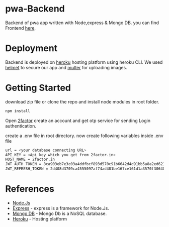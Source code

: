 # pwa-Backend
Backend of pwa app written with Node,express &amp; Mongo DB. you can find Frontend [here](https://github.com/chandra-teja/ProjectPwa).

# Deployment
Backend is deployed on [heroku](https://www.heroku.com/what) hosting platform using heroku CLI. We used [helmet](https://www.npmjs.com/package/helmet) to secure our app and [multer](https://www.npmjs.com/package/multer) for uploading images.

# Getting Started
download zip file or clone the repo and install node modules in root folder.
```bash
npm install
```

Open [2factor](https://2factor.in/v3/?at_category=2factor&at_event_action=spr&service=BULK-SMS-OTP-SERVICE-PROVIDER) create an account and get otp service for sending Login authentication.


create a .env file in root directory.
now create following variables inside .env file
```bash
url = <your database connecting URL>
API_KEY = <Api key which you get from 2factor.in>
HOST_NAME = 2factor.in
JWT_AUTH_TOKEN = 8ca903eb7e3c03a4ddfbcf893d570c91b6642d4d91bb5a8a2ed62148eb157b1c5bcb743a942e78281b19cf6b56dab05bfa666106da0f53d2e83e2a38ba68ac3a
JWT_REFRESH_TOKEN = 2d408d3709ca4555097af74ad481be167ce161d1a3570f30640e61a6c04a3bb06ed02a9c781f7b87586d1c2a436c079200053d9b8467f1f01bebaacf5617ac01


```
# References
- [Node.Js](https://nodejs.org/en/docs/)
- [Express](https://expressjs.com/) - express is a framework for Node.Js.
- [Mongo DB](https://www.mongodb.com/) - Mongo Db is a NoSQL database.
- [Heroku](https://www.heroku.com/what) - Hosting platform
